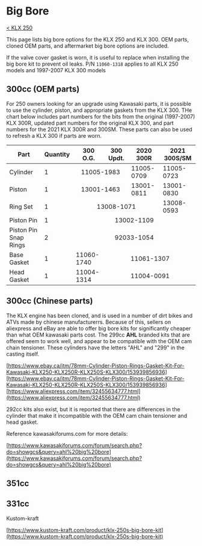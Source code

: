 # Big Bore

[< KLX 250](../klx250.md)

This page lists big bore options for the KLX 250 and KLX 300. OEM parts, cloned OEM parts, and aftermarket big bore options are included.

If the valve cover gasket is worn, it is useful to replace when installing the big bore kit to prevent oil leaks. P/N `11060-1318` applies to all KLX 250 models and 1997-2007 KLX 300 models


## 300cc (OEM parts)
For 250 owners looking for an upgrade using Kawasaki parts, it is possible to use the cylinder, piston, and appropriate gaskets from the KLX 300. THe chart below includes part numbers for the bits from the original (1997-2007) KLX 300R, updated part numbers for the original KLX 300, and part numbers for the 2021 KLX 300R and 300SM. These parts can also be used to refresh a KLX 300 if parts are worn.

<table>
   <thead>
      <tr>
         <th>Part</th>
         <th>Quantity</th>
         <th>300 O.G.</th>
         <th>300 Updt.</th>
         <th>2020 300R</th>
         <th>2021 300S/SM</th>
      </tr>
   </thead>
   <tbody>
      <tr>
         <td>Cylinder</td>
         <td>1</td>
         <td align="center" colspan="2">11005-1983</td>
         <td>11005-0709</tbd>
         <td>11005-0723</tbd>
      </tr>
      <tr>
         <td>Piston</td>
         <td>1</td>
         <td align="center" colspan="2">13001-1463</td>
         <td>13001-0811</td>
         <td>13001-0830</td>
      </tr>
      <tr>
         <td>Ring Set</td>
         <td>1</td>
         <td align="center" colspan="3">13008-1071</td>
         <td>13008-0593</td>
      </tr>
      <tr>
         <td>Piston Pin</td>
         <td>1</td>
         <td align="center" colspan="4">13002-1109</td>
      </tr>
      <tr>
         <td>Piston Pin Snap Rings</td>
         <td>2</td>
         <td align="center" colspan="4">92033-1054</td>
      </tr>
      <tr>
         <td>Base Gasket</td>
         <td>1</td>
         <td>11060-1740</td>
         <td align="center" colspan="3">11061-1307</td>
      </tr>
      <tr>
         <td>Head Gasket</td>
         <td>1</td>
         <td>11004-1314</td>
         <td align="center" colspan="3">11004-0091</td>
      </tr>
   </tbody>
</table>

## 300cc (Chinese parts)

The KLX engine has been cloned, and is used in a number of dirt bikes and ATVs made by chinese manufacturerrs. Because of this, sellers on aliexpress and eBay are able to offer big bore kits for significantly cheaper than what OEM kawasaki parts cost. The 299cc __AHL__ branded kits that are offered seem to work well, and appear to be compatible with the OEM cam chain tensioner. These cylinders have the letters "AHL" and "299" in the casting itself.

[https://www.ebay.ca/itm/78mm-Cylinder-Piston-Rings-Gasket-Kit-For-Kawasaki-KLX250-KLX250R-KLX250S-KLX300/153939856936][https://www.ebay.ca/itm/78mm-Cylinder-Piston-Rings-Gasket-Kit-For-Kawasaki-KLX250-KLX250R-KLX250S-KLX300/153939856936]
[https://www.aliexpress.com/item/32455634777.html](https://www.aliexpress.com/item/32455634777.html)

292cc kits also exist, but it is reported that there are differences in the cylinder that make it incompatible with the OEM cam chain tensioner and head gasket.

Reference kawasakiforums.com for more details:

[https://www.kawasakiforums.com/forum/search.php?do=showgcs&query=ahl%20big%20bore](https://www.kawasakiforums.com/forum/search.php?do=showgcs&query=ahl%20big%20bore)

## 351cc



## 331cc

Kustom-kraft 

[https://www.kustom-kraft.com/product/klx-250s-big-bore-kit](https://www.kustom-kraft.com/product/klx-250s-big-bore-kit)

